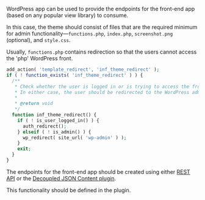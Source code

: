 WordPress app can be used to provide the endpoints for the front-end app (based on any popular view library) to consume.

In this case, the theme should consist of files that are the required minimum for admin functionality—`functions.php`, `index.php`, `screenshot.png` (optional), and `style.css`.

Usually, `functions.php` contains redirection so that the users cannot access the 'php' WordPress front.

```php
add_action( 'template_redirect', 'inf_theme_redirect' );
if ( ! function_exists( 'inf_theme_redirect' ) ) {
  /**
   * Check whether the user is logged in or is trying to access the front-end page.
   * In either case, the user should be redirected to the WordPress admin page.
   *
   * @return void
   */
  function inf_theme_redirect() {
    if ( ! is_user_logged_in() ) {
      auth_redirect();
    } elseif ( ! is_admin() ) {
      wp_redirect( site_url( 'wp-admin' ) );
    }
    exit;
  }
}
```

The endpoints for the front-end app should be created using either [REST API](https://developer.wordpress.org/rest-api/) or the [Decoupled JSON Content plugin](https://github.com/infinum/decoupled-json-content).

This functionality should be defined in the plugin.

